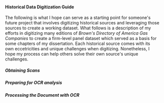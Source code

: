 #### Historical Data Digitization Guide

The following is what I hope can serve as a starting point for someone's future project that involves digitizing historical sources and leveraging those sources to create a working dataset.  What follows is a description of my efforts in digitizing many editions of *Brown's Directory of America Gas Companies* to create a firm-level panel dataset which served as a basis for some chapters of my dissertation.  Each historical source comes with its own eccetricities and unique challenges when digitizing.  Nonetheless, I hope my process can help others solve their own source's unique challenges.

##### Obtaining Scans



##### Preparing for OCR analysis



##### Processing the Document with OCR

<!--
Notes:



-->

